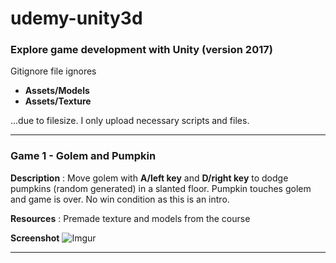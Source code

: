 # udemy-unity3d

### Explore game development with Unity (version 2017)
Gitignore file ignores 
- **Assets/Models** 
- **Assets/Texture** 

...due to filesize. I only upload necessary scripts and files.

___

### Game 1 - Golem and Pumpkin
**Description** : Move golem with **A/left key** and **D/right key** to dodge pumpkins (random generated) in a slanted floor. Pumpkin touches golem and game is over. No win condition as this is an intro.

**Resources** : Premade texture and models from the course

**Screenshot**
![Imgur](https://i.imgur.com/7NMx3oO.png)

___
